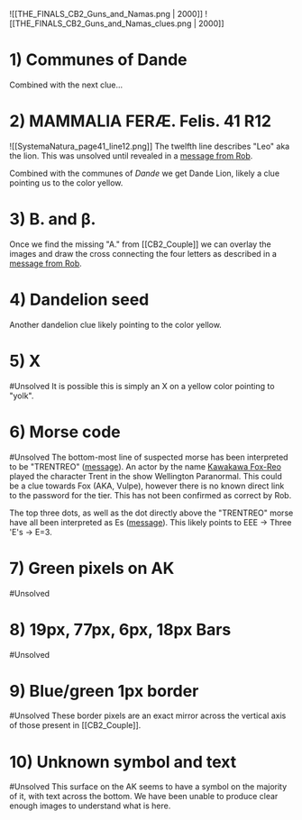![[THE_FINALS_CB2_Guns_and_Namas.png | 2000]]
![[THE_FINALS_CB2_Guns_and_Namas_clues.png | 2000]]

# 1) Communes of Dande
Combined with the next clue...
# 2) MAMMALIA FERÆ. Felis.   41   R12
![[SystemaNatura_page41_line12.png]]
The twelfth line describes "Leo" aka the lion.
This was unsolved until revealed in a [message from Rob](https://discord.com/channels/1008696016318513243/1011929497139953744/1152987170529890484).

Combined with the communes of *Dande* we get Dande Lion, likely a clue pointing us to the color yellow.
# 3) B. and β.
Once we find the missing "A." from [[CB2_Couple]] we can overlay the images and draw the cross connecting the four letters as described in a [message from Rob](https://discord.com/channels/1008696016318513243/1011929497139953744/1152988352400855091).
# 4) Dandelion seed
Another dandelion clue likely pointing to the color yellow.
# 5) X
#Unsolved 
It is possible this is simply an X on a yellow color pointing to "yolk".
# 6) Morse code
#Unsolved
The bottom-most line of suspected morse has been interpreted to be "TRENTREO" ([message](https://discord.com/channels/1008696016318513243/1011929497139953744/1131760236236111924)).
An actor by the name [Kawakawa Fox-Reo](https://www.imdb.com/name/nm10752352/?ref_=tt_ch) played the character Trent in the show Wellington Paranormal. 
This could be a clue towards Fox (AKA, Vulpe), however there is no known direct link to the password for the tier.
This has not been confirmed as correct by Rob.

The top three dots, as well as the dot directly above the "TRENTREO" morse have all been interpreted as Es ([message](https://discord.com/channels/1008696016318513243/1011929497139953744/1149488405634355300)).
This likely points to EEE -> Three 'E's -> E=3.
# 7) Green pixels on AK
#Unsolved
# 8) 19px, 77px, 6px, 18px Bars
#Unsolved
# 9) Blue/green 1px border
#Unsolved 
These border pixels are an exact mirror across the vertical axis of those present in [[CB2_Couple]].
# 10) Unknown symbol and text
#Unsolved 
This surface on the AK seems to have a symbol on the majority of it, with text across the bottom.
We have been unable to produce clear enough images to understand what is here.